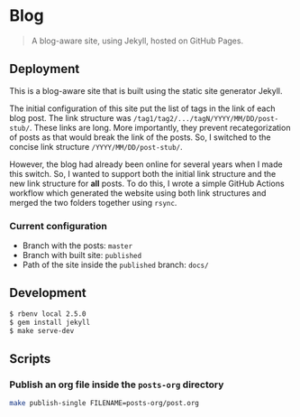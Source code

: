# Blog

> A blog-aware site, using Jekyll, hosted on GitHub Pages.

## Deployment

This is a blog-aware site that is built using the static site generator Jekyll.

The initial configuration of this site put the list of tags in the link of each blog post. The link
structure was `/tag1/tag2/.../tagN/YYYY/MM/DD/post-stub/`. These links are long. More importantly,
they prevent recategorization of posts as that would break the link of the posts. So, I switched to
the concise link structure `/YYYY/MM/DD/post-stub/`.

However, the blog had already been online for several years when I made this switch. So, I wanted to
support both the initial link structure and the new link structure for **all** posts. To do this, I
wrote a simple GitHub Actions workflow which generated the website using both link structures and
merged the two folders together using `rsync`.

### Current configuration

- Branch with the posts: `master`
- Branch with built site: `published`
- Path of the site inside the `published` branch: `docs/`

## Development

```sh
$ rbenv local 2.5.0
$ gem install jekyll
$ make serve-dev
```

## Scripts

### Publish an org file inside the `posts-org` directory

``` sh
make publish-single FILENAME=posts-org/post.org
```
